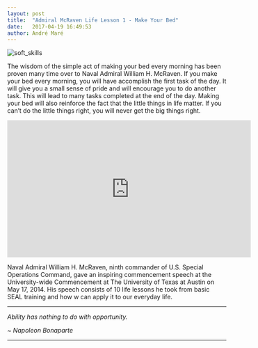 ```yaml
---
layout: post
title:  "Admiral McRaven Life Lesson 1 - Make Your Bed"
date:   2017-04-19 16:49:53
author: André Maré
---
```


![soft_skills]({{site.url}}/images/blog_header/technology-web-header.jpg)

The wisdom of the simple act of making your bed every morning has been proven many time over to Naval Admiral William H. McRaven. If you make your bed every morning, you will have accomplish the first task of the day. It will give you a small sense of pride and will encourage you to do another task. This will lead to many tasks completed at the end of the day. Making your bed will also reinforce the fact that the little things in life matter. If you can’t do the little things right, you will never get the big things right.

<!--more-->

<p align="center"><iframe width="560" height="315" src="https://www.youtube.com/embed/jflUvxQLkgs" frameborder="0" allowfullscreen></iframe></p>

Naval Admiral William H. McRaven, ninth commander of U.S. Special Operations Command, gave an inspiring commencement speech at the University-wide Commencement at The University of Texas at Austin on May 17, 2014. His speech consists of 10 life lessons he took from basic SEAL training and how w can apply it to our everyday life.

<hr />

*Ability has nothing to do with opportunity.*

*~ Napoleon Bonaparte*

<hr />